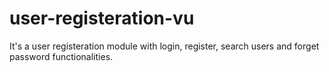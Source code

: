 # user-registeration-vu
It's a user registeration module with login, register, search users and forget password functionalities.

